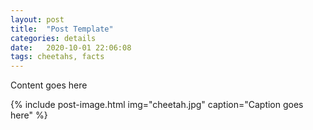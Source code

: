 ```yaml
---
layout: post
title:  "Post Template"
categories: details
date:   2020-10-01 22:06:08
tags: cheetahs, facts
---
```


Content goes here

{% include post-image.html img="cheetah.jpg" caption="Caption goes here" %}

